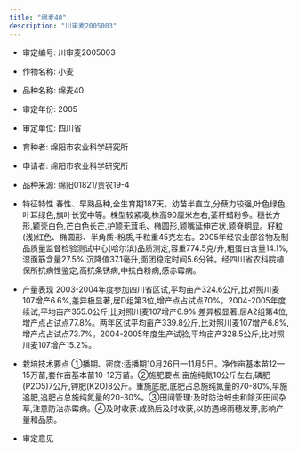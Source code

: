```yaml
---
title: "绵麦40"
description: "川审麦2005003"
---
```

* 审定编号:  川审麦2005003

*  作物名称:  小麦

*  品种名称:  绵麦40

*  审定年份:  2005

*  审定单位:  四川省

* 育种者:  绵阳市农业科学研究所

*  申请者:  绵阳市农业科学研究所

*  品种来源:  绵阳01821/贵农19-4

*  特征特性
春性、早熟品种,全生育期187天。幼苗半直立,分蘖力较强,叶色绿色,叶耳绿色,旗叶长宽中等。株型较紧凑,株高90厘米左右,茎秆蜡粉多。穗长方形,颖壳白色,芒白色长芒,护颖无茸毛、椭圆形,颖嘴延伸芒状,颖脊明显。籽粒(浅)红色、椭圆形、半角质-粉质,千粒重45克左右。2005年经农业部谷物及制品质量监督检验测试中心(哈尔滨)品质测定,容重774.5克/升,粗蛋白含量14.1%,湿面筋含量27.5%,沉降值37.1毫升,面团稳定时间5.6分钟。经四川省农科院植保所抗病性鉴定,高抗条锈病,中抗白粉病,感赤霉病。

*  产量表现
2003-2004年度参加四川省区试,平均亩产324.6公斤,比对照川麦107增产6.6%,差异极显著,居D组第3位,增产点占试点70%。2004-2005年度续试,平均亩产355.0公斤,比对照川麦107增产6.9%,差异极显著,居A2组第4位,增产点占试点77.8%。两年区试平均亩产339.8公斤,比对照川麦107增产6.8%,增产点占试点73.7%。2004-2005年度生产试验,平均亩产328.5公斤,比对照川麦107增产15.2%。

*  栽培技术要点
①播期、密度:适播期10月26日—11月5日。净作亩基本苗12—15万苗,套作亩基本苗10-12万苗。②施肥要点:亩施纯氮10公斤左右,磷肥(P2O5)7公斤,钾肥(K2O)8公斤。重施底肥,底肥占总施纯氮量的70-80%,早施追肥,追肥占总施纯氮量的20-30%。③田间管理:及时防治蚜虫和除灭田间杂草,注意防治赤霉病。④及时收获:成熟后及时收获,以防遇绵雨穗发芽,影响产量和品质。

*  审定意见

